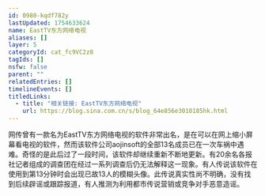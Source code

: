 ```yaml
---
id: 0980-kqdf782y
lastUpdated: 1754633624
name: EastTV东方网络电视
aliases: []
layer: 5
categoryId: cat_fc9VC2z8
tagIds: []
nsfw: false
parent: ""
relatedEntries: []
timelineEvents: []
titledLinks:
  - title: "相关链接: EastTV东方网络电视"
    url: https://blog.sina.com.cn/s/blog_64e856e3010185hk.html
---
```


网传曾有一款名为EastTV东方网络电视的软件非常出名，是在可以在网上缩小屏幕看电视的软件，然而该软件公司aojinsoft的全部13名成员已在一次车祸中遇难。奇怪的是此后过了一段时间，该软件却继续重新不断地更新。有20余名各报社记者组成的调查团在经过一系列调查后仍无法解释这一现象。有人传说该软件在使用到第13分钟时会出现已故13人的模糊头像。此传说真实性尚不明确，没有找到后续辟谣或跟踪报道，有人推测为利用都市传说营销或竞争对手恶意造谣。